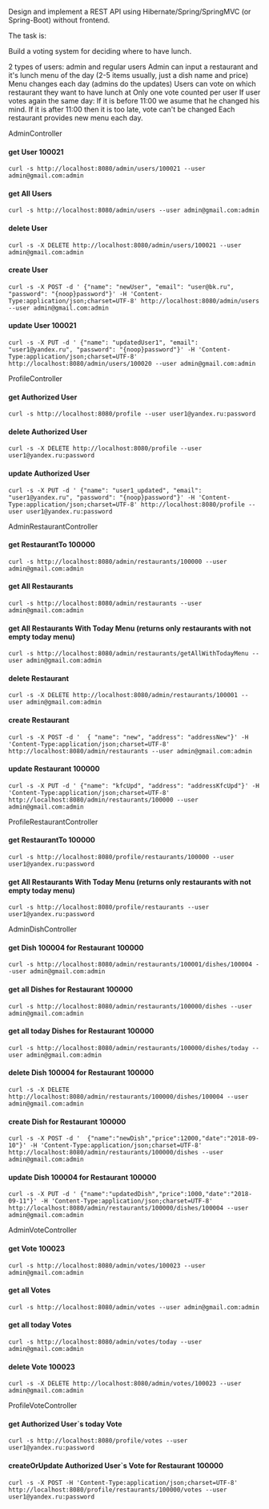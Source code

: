 Design and implement a REST API using Hibernate/Spring/SpringMVC (or Spring-Boot) without frontend.

The task is:

Build a voting system for deciding where to have lunch.

2 types of users: admin and regular users
Admin can input a restaurant and it's lunch menu of the day (2-5 items usually, just a dish name and price)
Menu changes each day (admins do the updates)
Users can vote on which restaurant they want to have lunch at
Only one vote counted per user
If user votes again the same day:
If it is before 11:00 we asume that he changed his mind.
If it is after 11:00 then it is too late, vote can't be changed
Each restaurant provides new menu each day.

AdminController
#### get User 100021
`curl -s http://localhost:8080/admin/users/100021 --user admin@gmail.com:admin`

#### get All Users
`curl -s http://localhost:8080/admin/users --user admin@gmail.com:admin`

#### delete User
`curl -s -X DELETE http://localhost:8080/admin/users/100021 --user admin@gmail.com:admin`

#### create User
`curl -s -X POST -d ' {"name": "newUser", "email": "user@bk.ru", "password": "{noop}password"}' -H 'Content-Type:application/json;charset=UTF-8' http://localhost:8080/admin/users --user admin@gmail.com:admin`

#### update User 100021
`curl -s -X PUT -d ' {"name": "updatedUser1", "email": "user1@yandex.ru", "password": "{noop}password"}' -H 'Content-Type:application/json;charset=UTF-8' http://localhost:8080/admin/users/100020 --user admin@gmail.com:admin`

ProfileController
#### get Authorized User
`curl -s http://localhost:8080/profile --user user1@yandex.ru:password`

#### delete Authorized User
`curl -s -X DELETE http://localhost:8080/profile --user user1@yandex.ru:password`

#### update Authorized User
`curl -s -X PUT -d ' {"name": "user1_updated", "email": "user1@yandex.ru", "password": "{noop}password"}' -H 'Content-Type:application/json;charset=UTF-8' http://localhost:8080/profile --user user1@yandex.ru:password`

AdminRestaurantController
#### get RestaurantTo 100000
`curl -s http://localhost:8080/admin/restaurants/100000 --user admin@gmail.com:admin`

#### get All Restaurants
`curl -s http://localhost:8080/admin/restaurants --user admin@gmail.com:admin`

#### get All Restaurants With Today Menu (returns only restaurants with not empty today menu)
`curl -s http://localhost:8080/admin/restaurants/getAllWithTodayMenu --user admin@gmail.com:admin`

#### delete Restaurant
`curl -s -X DELETE http://localhost:8080/admin/restaurants/100001 --user admin@gmail.com:admin`

#### create Restaurant
`curl -s -X POST -d '  { "name": "new", "address": "addressNew"}' -H 'Content-Type:application/json;charset=UTF-8' http://localhost:8080/admin/restaurants --user admin@gmail.com:admin`

#### update Restaurant 100000
`curl -s -X PUT -d ' {"name": "kfcUpd", "address": "addressKfcUpd"}' -H 'Content-Type:application/json;charset=UTF-8' http://localhost:8080/admin/restaurants/100000 --user admin@gmail.com:admin`

ProfileRestaurantController
#### get RestaurantTo 100000
`curl -s http://localhost:8080/profile/restaurants/100000 --user user1@yandex.ru:password`

#### get All Restaurants With Today Menu (returns only restaurants with not empty today menu)
`curl -s http://localhost:8080/profile/restaurants --user user1@yandex.ru:password`

AdminDishController
#### get Dish 100004 for Restaurant 100000
`curl -s http://localhost:8080/admin/restaurants/100001/dishes/100004 --user admin@gmail.com:admin`

#### get all Dishes for Restaurant 100000
`curl -s http://localhost:8080/admin/restaurants/100000/dishes --user admin@gmail.com:admin`

#### get all today Dishes for Restaurant 100000
`curl -s http://localhost:8080/admin/restaurants/100000/dishes/today --user admin@gmail.com:admin`

#### delete Dish 100004 for Restaurant 100000
`curl -s -X DELETE http://localhost:8080/admin/restaurants/100000/dishes/100004 --user admin@gmail.com:admin`

#### create Dish for Restaurant 100000
`curl -s -X POST -d '  {"name":"newDish","price":12000,"date":"2018-09-10"}' -H 'Content-Type:application/json;charset=UTF-8' http://localhost:8080/admin/restaurants/100000/dishes --user admin@gmail.com:admin`

#### update Dish 100004 for Restaurant 100000
`curl -s -X PUT -d ' {"name":"updatedDish","price":1000,"date":"2018-09-11"}' -H 'Content-Type:application/json;charset=UTF-8' http://localhost:8080/admin/restaurants/100000/dishes/100004 --user admin@gmail.com:admin`

AdminVoteController
#### get Vote 100023
`curl -s http://localhost:8080/admin/votes/100023 --user admin@gmail.com:admin`

#### get all Votes
`curl -s http://localhost:8080/admin/votes --user admin@gmail.com:admin`

#### get all today Votes
`curl -s http://localhost:8080/admin/votes/today --user admin@gmail.com:admin`

#### delete Vote 100023
`curl -s -X DELETE http://localhost:8080/admin/votes/100023 --user admin@gmail.com:admin`

ProfileVoteController
#### get Authorized User`s today Vote
`curl -s http://localhost:8080/profile/votes --user user1@yandex.ru:password`

#### createOrUpdate Authorized User`s Vote for Restaurant 100000
`curl -s -X POST -H 'Content-Type:application/json;charset=UTF-8' http://localhost:8080/profile/restaurants/100000/votes --user user1@yandex.ru:password`
